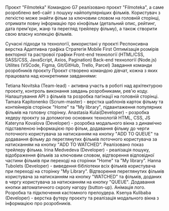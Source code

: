 Проєкт "Filmoteka" Командою G7 реалізовано проєкт "Filmoteka", а саме розроблено
веб-сайт з пошуку найпопулярніших фільмів. Користувач з легкістю може знайти
фільм за ключовим словом на головній сторінці, отримати повну інформацію про
кінофільм (детальний опис, рейтинг, дата прем'єри, жанр та перегляд трейлеру
фільму), а також створити свою власну колекцію фільмів.

Сучасні підходи та технології, використані у проєкті Респонсивна верстка
Адаптивна графіка Стратегія Mobile First Оптимізація розмірів векторної та
растрової графіки Front-end технології (HTML/CSS, SASS/CSS, JavaScript, Axios,
Pagination) Back-end технології (Node.js) Utilites (VSCode, Figma, Git/GitHub,
Trello, Parcel) Завдання команди розробників проєкту Проєкт створено командою
дівчат, кожна з яких працювала над конкретними завданнями:

Tetiana Novitska (Team-lead) - активна участь в роботі над архітектурою проєкту,
контроль виконання завдань розробниками, рев'ю коду. Налаштування API з фільмів
та розробка пагінації на головній сторінці. 
Tamara Kapitonenko (Scrum-master) -
верстка шаблонів карток фільму та контейнерів сторінок "Home" та "My library",
підвантаження популярних фільмів на головну сторінку. 
Anastasia Kulai(Developer) - розробка хедеру проєкту за допомогою основних технологій HTML,
CSS, JS 
Kateryna Kovalova (Developer) - розробка модального вікна з динамічно
підставленою інформацією про фільм, додавання фільму до черги поточного
користувача за натисканням на кнопку "ADD TO QUEUE" та додавання фільму до
переглянутих фільмів поточного користувача за натисканням на кнопку "ADD TO
WATCHED". Реалізовано показ трейлеру фільма. 
Irina Medvedeva (Developer) - реалізація пошуку, відображення фільмів за ключовим словом, відтворення
відповідної частини фільмів при переході на сторінки "Home" та "My library".
Hanna Tubolets (Developer) - виведення бібліотеки всіх фільмів користувача при
переході на сторінку "My Library". Відтворення переглянутих фільмів користувача
за натисканням на кнопку "WATCHED" та фільмів, доданих в чергу користувача за
натисканням на кнопку "QUEUE". Додавання кнопки автоматичного скролу нагору
(button-up). Анімація лого. Розробка та підключення кастомного прелоудера.
Ksenya Kulibaba (Developer) - верстка футеру проєкту та реалізація модального
вікна з інформацією про розробників.
